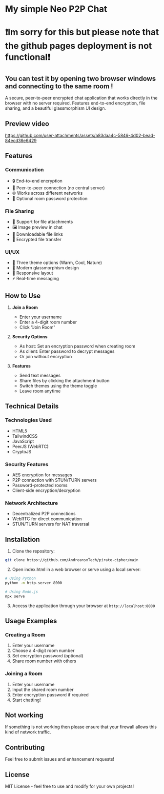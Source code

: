 # My simple Neo P2P Chat
# ❗Im sorry for this but please note that the github pages deployment is not functional❗

## You can test it by opening two browser windows and connecting to the same room !

A secure, peer-to-peer encrypted chat application that works directly in the browser with no server required. Features end-to-end encryption, file sharing, and a beautiful glassmorphism UI design.

## Preview video


https://github.com/user-attachments/assets/a83daa4c-5846-4d02-bead-84ecd36e6429



## Features

### Communication
- 🔒 End-to-end encryption
- 🤝 Peer-to-peer connection (no central server)
- 🌐 Works across different networks
- 🔑 Optional room password protection

### File Sharing
- 📁 Support for file attachments
- 🖼️ Image preview in chat
- 📎 Downloadable file links
- 🔐 Encrypted file transfer

### UI/UX
- 🎨 Three theme options (Warm, Cool, Nature)
- 🌟 Modern glassmorphism design
- 📱 Responsive layout
- ⚡ Real-time messaging

## How to Use

1. **Join a Room**
   - Enter your username
   - Enter a 4-digit room number
   - Click "Join Room"

2. **Security Options**
   - As host: Set an encryption password when creating room
   - As client: Enter password to decrypt messages
   - Or join without encryption

3. **Features**
   - Send text messages
   - Share files by clicking the attachment button
   - Switch themes using the theme toggle
   - Leave room anytime

## Technical Details

### Technologies Used
- HTML5
- TailwindCSS
- JavaScript
- PeerJS (WebRTC)
- CryptoJS

### Security Features
- AES encryption for messages
- P2P connection with STUN/TURN servers
- Password-protected rooms
- Client-side encryption/decryption

### Network Architecture
- Decentralized P2P connections
- WebRTC for direct communication
- STUN/TURN servers for NAT traversal

## Installation

1. Clone the repository:
```bash
git clone https://github.com/AndreansxTech/pirate-cipher/main
```

2. Open index.html in a web browser or serve using a local server:
```bash
# Using Python
python -m http.server 8000

# Using Node.js
npx serve
```

3. Access the application through your browser at `http://localhost:8000`

## Usage Examples

### Creating a Room
1. Enter your username
2. Choose a 4-digit room number
3. Set encryption password (optional)
4. Share room number with others

### Joining a Room
1. Enter your username
2. Input the shared room number
3. Enter encryption password if required
4. Start chatting!

## Not working
If something is not working then please ensure that your firewall allows this kind of network traffic.

## Contributing

Feel free to submit issues and enhancement requests!

## License

MIT License - feel free to use and modify for your own projects!

